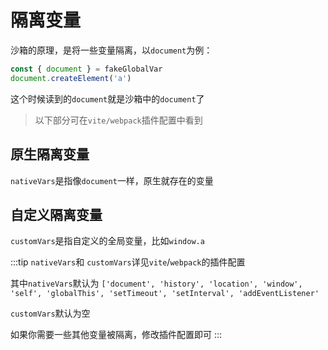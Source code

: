 # 隔离变量

沙箱的原理，是将一些变量隔离，以`document`为例：
```ts
const { document } = fakeGlobalVar
document.createElement('a')
```
这个时候读到的`document`就是沙箱中的`document`了


> 以下部分可在`vite/webpack`插件配置中看到
## 原生隔离变量
`nativeVars`是指像`document`一样，原生就存在的变量

## 自定义隔离变量
`customVars`是指自定义的全局变量，比如`window.a`

:::tip
`nativeVars`和 `customVars`详见`vite`/`webpack`的插件配置


其中`nativeVars`默认为 `['document', 'history', 'location', 'window', 'self', 'globalThis', 'setTimeout', 'setInterval', 'addEventListener'`

`customVars`默认为空


如果你需要一些其他变量被隔离，修改插件配置即可
:::